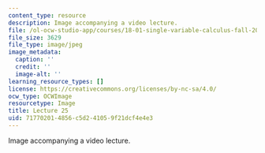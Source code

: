 ```yaml
---
content_type: resource
description: Image accompanying a video lecture.
file: /ol-ocw-studio-app/courses/18-01-single-variable-calculus-fall-2006/717702014856c5d241059f21dcf4e4e3_lec25.jpg
file_size: 3629
file_type: image/jpeg
image_metadata:
  caption: ''
  credit: ''
  image-alt: ''
learning_resource_types: []
license: https://creativecommons.org/licenses/by-nc-sa/4.0/
ocw_type: OCWImage
resourcetype: Image
title: Lecture 25
uid: 71770201-4856-c5d2-4105-9f21dcf4e4e3
---
```

Image accompanying a video lecture.